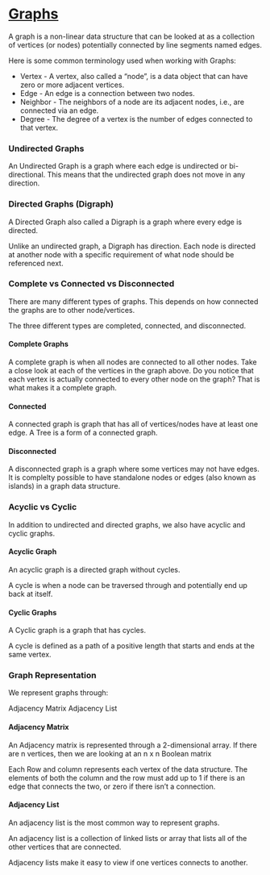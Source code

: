 # [Graphs](https://codefellows.github.io/common_curriculum/data_structures_and_algorithms/Code_401/class-35/resources/graphs.html)

A graph is a non-linear data structure that can be looked at as a collection of vertices (or nodes) potentially connected by line segments named edges.

Here is some common terminology used when working with Graphs:

- Vertex - A vertex, also called a “node”, is a data object that can have zero or more adjacent vertices.
- Edge - An edge is a connection between two nodes.
- Neighbor - The neighbors of a node are its adjacent nodes, i.e., are connected via an edge.
- Degree - The degree of a vertex is the number of edges connected to that vertex.

### Undirected Graphs
An Undirected Graph is a graph where each edge is undirected or bi-directional. This means that the undirected graph does not move in any direction.

### Directed Graphs (Digraph)
A Directed Graph also called a Digraph is a graph where every edge is directed.

Unlike an undirected graph, a Digraph has direction. Each node is directed at another node with a specific requirement of what node should be referenced next.

### Complete vs Connected vs Disconnected
There are many different types of graphs. This depends on how connected the graphs are to other node/vertices.

The three different types are completed, connected, and disconnected.

#### Complete Graphs
A complete graph is when all nodes are connected to all other nodes.
Take a close look at each of the vertices in the graph above. Do you notice that each vertex is actually connected to every other node on the graph? That is what makes it a complete graph.

#### Connected
A connected graph is graph that has all of vertices/nodes have at least one edge.
 A Tree is a form of a connected graph.
#### Disconnected
A disconnected graph is a graph where some vertices may not have edges.
It is complelty possible to have standalone nodes or edges (also known as islands) in a graph data structure.

### Acyclic vs Cyclic
In addition to undirected and directed graphs, we also have acyclic and cyclic graphs.

#### Acyclic Graph
An acyclic graph is a directed graph without cycles.

A cycle is when a node can be traversed through and potentially end up back at itself.
#### Cyclic Graphs
A Cyclic graph is a graph that has cycles.

A cycle is defined as a path of a positive length that starts and ends at the same vertex.
### Graph Representation
We represent graphs through:

Adjacency Matrix
Adjacency List

#### Adjacency Matrix
An Adjacency matrix is represented through a 2-dimensional array. If there are n vertices, then we are looking at an n x n Boolean matrix

Each Row and column represents each vertex of the data structure. The elements of both the column and the row must add up to 1 if there is an edge that connects the two, or zero if there isn’t a connection.
#### Adjacency List
An adjacency list is the most common way to represent graphs.

An adjacency list is a collection of linked lists or array that lists all of the other vertices that are connected.

Adjacency lists make it easy to view if one vertices connects to another.
